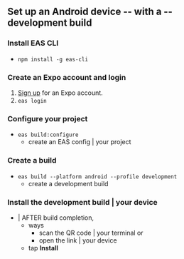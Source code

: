 ## Set up an Android device -- with a -- development build

<BuildEnvironmentSwitch />

### Install EAS CLI

* `npm install -g eas-cli`

### Create an Expo account and login

1. [Sign up](https://expo.dev/signup) for an Expo account.
2. `eas login`

### Configure your project

* `eas build:configure`
  * create an EAS config | your project 

### Create a build

* `eas build --platform android --profile development`
  * create a development build

### Install the development build | your device

* | AFTER build completion,
  * ways
    * scan the QR code | your terminal or
    * open the link | your device
  * tap **Install**
